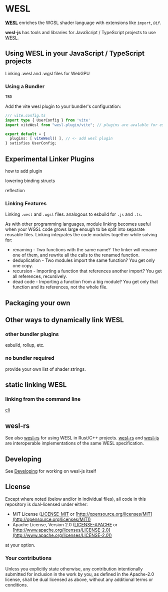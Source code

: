 # WESL

**[WESL]** enriches the WGSL shader language with extensions like `import`, `@if`.

**wesl-js** has tools and libraries for JavaScript / TypeScript projects to use [WESL].

## Using WESL in your JavaScript / TypeScript projects

Linking .wesl and .wgsl files for WebGPU

### Using a Bundler

```ts
TBD

```

Add the vite wesl plugin to your bundler's configuration:

```ts
/// vite.config.ts
import type { UserConfig } from 'vite'
import viteWesl from "wesl-plugin/vite"; // plugins are avalable for esbuild, rollup, webpack, etc.

export default = {
  plugins: [ viteWesl() ], // <- add wesl plugin 
} satisfies UserConfig;
```

## Experimental Linker Plugins

how to add plugin

lowering binding structs

reflection

### Linking Features

Linking `.wesl` and `.wgsl` files.
analogous to esbuild for `.js` and `.ts`.

As with other programming languages,
module linking becomes useful when your WGSL code grows
large enough to be split into separate reusable files.
Linking integrates the code modules together while solving for:

* renaming - Two functions with the same name?
The linker will rename one of them, and rewrite all the calls to the renamed function.
* deduplication - Two modules import the same function? You get only one copy.
* recursion - Importing a function that references another import? You get all references, recursively.
* dead code - Importing a function from a big module?
You get only that function and its references, not the whole file.

## Packaging your own

## Other ways to dynamically link WESL

### other bundler plugins

esbuild, rollup, etc.

### no bundler required

provide your own list of shader strings.

## static linking WESL

### linking from the command line

[cli]

## wesl-rs

See also [wesl-rs] for using WESL in Rust/C++ projects.
[wesl-rs] and [wesl-js] are interoperable implementations of
the same WESL specification.

## Developing

See [Developing](/Developing.md) for working on wesl-js itself

[wesl-rs]: https://github.com/wgsl-tooling-wg/wesl-rs
[wesl-js]: https://github.com/wgsl-tooling-wg/wesl-js
[WESL]: https://github.com/wgsl-tooling-wg/wesl-spec
[cli]: /linker/packages/cli/README.md

## License

Except where noted (below and/or in individual files), all code in this repository is dual-licensed under either:

* MIT License ([LICENSE-MIT](LICENSE-MIT) or [http://opensource.org/licenses/MIT](http://opensource.org/licenses/MIT))
* Apache License, Version 2.0 ([LICENSE-APACHE](LICENSE-APACHE) or [http://www.apache.org/licenses/LICENSE-2.0](http://www.apache.org/licenses/LICENSE-2.0))

at your option.

### Your contributions

Unless you explicitly state otherwise,
any contribution intentionally submitted for inclusion in the work by you,
as defined in the Apache-2.0 license,
shall be dual licensed as above,
without any additional terms or conditions.

